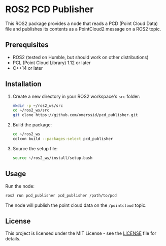# ROS2 PCD Publisher

This ROS2 package provides a node that reads a PCD (Point Cloud Data) file and publishes its contents as a PointCloud2 message on a ROS2 topic.


## Prerequisites

- ROS2 (tested on Humble, but should work on other distributions)
- PCL (Point Cloud Library) 1.12 or later
- C++14 or later

## Installation

1. Create a new directory in your ROS2 workspace's `src` folder:

   ```bash
   mkdir -p ~/ros2_ws/src
   cd ~/ros2_ws/src
   git clone https://github.com/omerssid/pcd_publisher.git
   ```

2. Build the package:

   ```bash
   cd ~/ros2_ws
   colcon build --packages-select pcd_publisher
   ```

3. Source the setup file:

   ```bash
   source ~/ros2_ws/install/setup.bash
   ```

## Usage

Run the node:

```bash
ros2 run pcd_publisher pcd_publisher /path/to/pcd
```

The node will publish the point cloud data on the `/pointcloud` topic.


## License

This project is licensed under the MIT License - see the [LICENSE](LICENSE) file for details.
